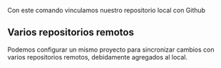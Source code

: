 Con este comando vinculamos nuestro repositorio local con Github

## Varios repositorios remotos
Podemos configurar un mismo proyecto para sincronizar cambios con varios repositorios remotos, debidamente agregados al local.
